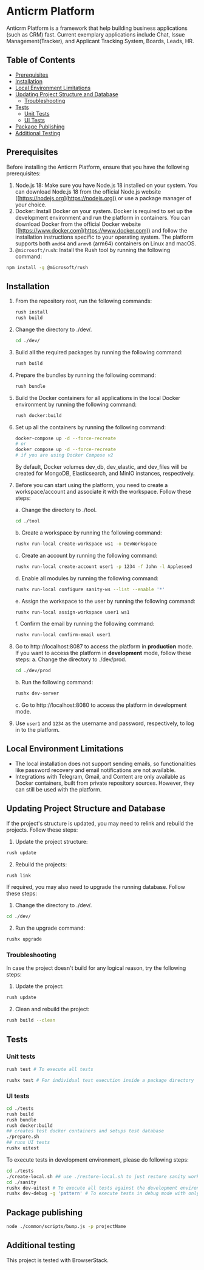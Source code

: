 # Anticrm Platform

Anticrm Platform is a framework that help building business applications (such as CRM) fast.
Current exemplary applications include Chat, Issue Management(Tracker), and Applicant Tracking System, Boards, Leads, HR.

## Table of Contents

- [Prerequisites](#prerequisites)
- [Installation](#installation)
- [Local Environment Limitations](#local-environment-limitations)
- [Updating Project Structure and Database](#updating-project-structure-and-database)
  - [Troubleshooting](#troubleshooting)
- [Tests](#tests)
  - [Unit Tests](#unit-tests)
  - [UI Tests](#ui-tests)
- [Package Publishing](#package-publishing)
- [Additional Testing](#additional-testing)

## Prerequisites

Before installing the Anticrm Platform, ensure that you have the following prerequisites:

1. Node.js 18: Make sure you have Node.js 18 installed on your system. You can download Node.js 18 from the official Node.js website ([https://nodejs.org](https://nodejs.org)) or use a package manager of your choice.
2. Docker: Install Docker on your system. Docker is required to set up the development environment and run the platform in containers. You can download Docker from the official Docker website ([https://www.docker.com](https://www.docker.com)) and follow the installation instructions specific to your operating system. The platform supports both `amd64` and `armv8` (arm64) containers on Linux and macOS.
3. `@microsoft/rush`: Install the Rush tool by running the following command:
```bash
npm install -g @microsoft/rush
```

## Installation

1. From the repository root, run the following commands:
    ```bash
    rush install
    rush build
    ```
2. Change the directory to ./dev/.
    ```bash
    cd ./dev/
    ```
3. Build all the required packages by running the following command:
    ```bash
    rush build
    ```
4. Prepare the bundles by running the following command:
    ```bash
    rush bundle
    ```
5. Build the Docker containers for all applications in the local Docker environment by running the following command:
    ```bash
    rush docker:build
    ```
6. Set up all the containers by running the following command:
    ```bash
    docker-compose up -d --force-recreate
    # or
    docker compose up -d --force-recreate
    # if you are using Docker Compose v2
    ```
    By default, Docker volumes dev_db, dev_elastic, and dev_files will be created for MongoDB, Elasticsearch, and MinIO instances, respectively.

7. Before you can start using the platform, you need to create a workspace/account and associate it with the workspace. Follow these steps:

    a. Change the directory to ./tool.
    ```bash
    cd ./tool
    ```
    b. Create a workspace by running the following command:
    ```bash
    rushx run-local create-workspace ws1 -o DevWorkspace
    ```
    c. Create an account by running the following command:
    ```bash
    rushx run-local create-account user1 -p 1234 -f John -l Appleseed
    ```
    d. Enable all modules by running the following command:
    ```bash
    rushx run-local configure sanity-ws --list --enable '*'
    ```
    e. Assign the workspace to the user by running the following command:
    ```bash
    rushx run-local assign-workspace user1 ws1
    ```
    f. Confirm the email by running the following command:
    ```bash
    rushx run-local confirm-email user1
    ```
8. Go to http://localhost:8087 to access the platform in **production** mode.  If you want to access the platform in **development** mode, follow these steps:
    a. Change the directory to ./dev/prod.
    ```bash
    cd ./dev/prod
    ```
    b. Run the following command:
    ```bash
    rushx dev-server
    ```
    c. Go to http://localhost:8080 to access the platform in development mode.
9. Use `user1` and `1234` as the username and password, respectively, to log in to the platform.

## Local Environment Limitations

- The local installation does not support sending emails, so functionalities like password recovery and email notifications are not available.
- Integrations with Telegram, Gmail, and Content are only available as Docker containers, built from private repository sources. However, they can still be used with the platform.

## Updating Project Structure and Database

If the project's structure is updated, you may need to relink and rebuild the projects. Follow these steps:

1. Update the project structure:
```bash
rush update
```
2. Rebuild the projects:
```bash
rush link
```

If required, you may also need to upgrade the running database. Follow these steps:

1. Change the directory to ./dev/.
```bash
cd ./dev/
```
2. Run the upgrade command:
```bash
rushx upgrade
```

### Troubleshooting

In case the project doesn't build for any logical reason, try the following steps:

1. Update the project:
```bash
rush update
```
2. Clean and rebuild the project:
```bash
rush build --clean
```

## Tests

### Unit tests

```bash
rush test # To execute all tests

rushx test # For individual test execution inside a package directory
```

### UI tests

```bash
cd ./tests
rush build
rush bundle
rush docker:build
## creates test docker containers and setups test database
./prepare.sh
## runs UI tests
rushx uitest
```

To execute tests in development environment, please do following steps:

```bash
cd ./tests
./create-local.sh ## use ./restore-local.sh to just restore sanity workspace to predefined initial state.
cd ./sanity
rushx dev-uitest # To execute all tests against the development environment.
rushx dev-debug -g 'pattern' # To execute tests in debug mode with only test matching pattern.
```

## Package publishing

```bash
node ./common/scripts/bump.js -p projectName
```

## Additional testing

This project is tested with BrowserStack.

